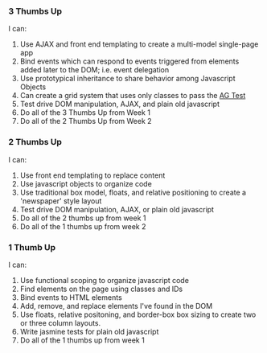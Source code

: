 ### 3 Thumbs Up
I can:

1. Use AJAX and front end templating to create a multi-model single-page app
2. Bind events which can respond to events triggered from elements added later
   to the DOM; i.e. event delegation
3. Use prototypical inheritance to share behavior among Javascript Objects
4. Can create a grid system that uses only classes to pass the [AG
   Test](http://oocss.org/grids_docs.html)
4. Test drive DOM manipulation, AJAX, and plain old javascript
5. Do all of the 3 Thumbs Up from Week 1
6. Do all of the 2 Thumbs Up from Week 2

### 2 Thumbs Up
I can:

1. Use front end templating to replace content
2. Use javascript objects to organize code
3. Use traditional box model, floats, and relative positioning to create a
   'newspaper' style layout
4. Test drive DOM manipulation, AJAX, or plain old javascript
5. Do all of the 2 thumbs up from week 1
6. Do all of the 1 thumbs up from week 2


### 1 Thumb Up
I can:

1. Use functional scoping to organize javascript code
2. Find elements on the page using classes and IDs
2. Bind events to HTML elements
3. Add, remove, and replace elements I've found in the DOM
4. Use floats, relative positoning, and border-box box sizing to create two or
   three column layouts.
5. Write jasmine tests for plain old javascript
6. Do all of the 1 thumbs up from week 1
